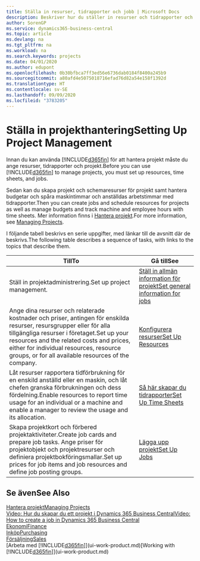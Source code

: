 ```yaml
---
title: Ställa in resurser, tidrapporter och jobb | Microsoft Docs
description: Beskriver hur du ställer in resurser och tidrapporter och projekt för att hantera projekt.
author: SorenGP
ms.service: dynamics365-business-central
ms.topic: article
ms.devlang: na
ms.tgt_pltfrm: na
ms.workload: na
ms.search.keywords: projects
ms.date: 04/01/2020
ms.author: edupont
ms.openlocfilehash: 0b30bfbca7ff3ed56e6736dab0184f8400a245b9
ms.sourcegitcommit: a80afd4e5075018716efad76d82a54e158f1392d
ms.translationtype: HT
ms.contentlocale: sv-SE
ms.lasthandoff: 09/09/2020
ms.locfileid: "3783205"
---
```

# <a name="setting-up-project-management"></a><span data-ttu-id="2b9bd-103">Ställa in projekthantering</span><span class="sxs-lookup"><span data-stu-id="2b9bd-103">Setting Up Project Management</span></span>
<span data-ttu-id="2b9bd-104">Innan du kan använda [!INCLUDE[d365fin](includes/d365fin_md.md)] för att hantera projekt måste du ange resurser, tidrapporter och projekt.</span><span class="sxs-lookup"><span data-stu-id="2b9bd-104">Before you can use [!INCLUDE[d365fin](includes/d365fin_md.md)] to manage projects, you must set up resources, time sheets, and jobs.</span></span>

<span data-ttu-id="2b9bd-105">Sedan kan du skapa projekt och schemaresurser för projekt samt hantera budgetar och spåra maskintimmar och anställdas arbetstimmar med tidrapporter.</span><span class="sxs-lookup"><span data-stu-id="2b9bd-105">Then you can create jobs and schedule resources for projects as well as manage budgets and track machine and employee hours with time sheets.</span></span> <span data-ttu-id="2b9bd-106">Mer information finns i [Hantera projekt](projects-manage-projects.md).</span><span class="sxs-lookup"><span data-stu-id="2b9bd-106">For more information, see [Managing Projects](projects-manage-projects.md).</span></span>  

<span data-ttu-id="2b9bd-107">I följande tabell beskrivs en serie uppgifter, med länkar till de avsnitt där de beskrivs.</span><span class="sxs-lookup"><span data-stu-id="2b9bd-107">The following table describes a sequence of tasks, with links to the topics that describe them.</span></span>

| <span data-ttu-id="2b9bd-108">Till</span><span class="sxs-lookup"><span data-stu-id="2b9bd-108">To</span></span> | <span data-ttu-id="2b9bd-109">Gå till</span><span class="sxs-lookup"><span data-stu-id="2b9bd-109">See</span></span> |
| --- | --- |
| <span data-ttu-id="2b9bd-110">Ställ in projektadministrering.</span><span class="sxs-lookup"><span data-stu-id="2b9bd-110">Set up project management.</span></span>|[<span data-ttu-id="2b9bd-111">Ställ in allmän information för projekt</span><span class="sxs-lookup"><span data-stu-id="2b9bd-111">Set general information for jobs</span></span>](projects-how-setup-jobs.md#to-set-general-information-for-jobs)|
| <span data-ttu-id="2b9bd-112">Ange dina resurser och relaterade kostnader och priser, antingen för enskilda resurser, resursgrupper eller för alla tillgängliga resurser i företaget.</span><span class="sxs-lookup"><span data-stu-id="2b9bd-112">Set up your resources and the related costs and prices, either for individual resources, resource groups, or for all available resources of the company.</span></span> |[<span data-ttu-id="2b9bd-113">Konfigurera resurser</span><span class="sxs-lookup"><span data-stu-id="2b9bd-113">Set Up Resources</span></span>](projects-how-setup-resources.md) |
| <span data-ttu-id="2b9bd-114">Låt resurser rapportera tidförbrukning för en enskild anställd eller en maskin, och låt chefen granska förbrukningen och dess fördelning.</span><span class="sxs-lookup"><span data-stu-id="2b9bd-114">Enable resources to report time usage for an individual or a machine and enable a manager to review the usage and its allocation.</span></span> |[<span data-ttu-id="2b9bd-115">Så här skapar du tidrapporter</span><span class="sxs-lookup"><span data-stu-id="2b9bd-115">Set Up Time Sheets</span></span>](projects-how-setup-time-sheets.md) |
| <span data-ttu-id="2b9bd-116">Skapa projektkort och förbered projektaktiviteter.</span><span class="sxs-lookup"><span data-stu-id="2b9bd-116">Create job cards and prepare job tasks.</span></span> <span data-ttu-id="2b9bd-117">Ange priser för projektobjekt och projektresurser och definiera projektbokföringsmallar.</span><span class="sxs-lookup"><span data-stu-id="2b9bd-117">Set up prices for job items and job resources and define job posting groups.</span></span> |[<span data-ttu-id="2b9bd-118">Lägga upp projekt</span><span class="sxs-lookup"><span data-stu-id="2b9bd-118">Set Up Jobs</span></span>](projects-how-setup-jobs.md) |

## <a name="see-also"></a><span data-ttu-id="2b9bd-119">Se även</span><span class="sxs-lookup"><span data-stu-id="2b9bd-119">See Also</span></span>

[<span data-ttu-id="2b9bd-120">Hantera projekt</span><span class="sxs-lookup"><span data-stu-id="2b9bd-120">Managing Projects</span></span>](projects-manage-projects.md)  
[<span data-ttu-id="2b9bd-121">Video: Hur du skapar du ett projekt i Dynamics 365 Business Central</span><span class="sxs-lookup"><span data-stu-id="2b9bd-121">Video: How to create a job in Dynamics 365 Business Central</span></span>](https://www.youtube.com/watch?v=VqaPWr7BWmw)  
[<span data-ttu-id="2b9bd-122">Ekonomi</span><span class="sxs-lookup"><span data-stu-id="2b9bd-122">Finance</span></span>](finance.md)  
[<span data-ttu-id="2b9bd-123">Inköp</span><span class="sxs-lookup"><span data-stu-id="2b9bd-123">Purchasing</span></span>](purchasing-manage-purchasing.md)  
[<span data-ttu-id="2b9bd-124">Försäljning</span><span class="sxs-lookup"><span data-stu-id="2b9bd-124">Sales</span></span>](sales-manage-sales.md)  
<span data-ttu-id="2b9bd-125">[Arbeta med [!INCLUDE[d365fin](includes/d365fin_md.md)]](ui-work-product.md)</span><span class="sxs-lookup"><span data-stu-id="2b9bd-125">[Working with [!INCLUDE[d365fin](includes/d365fin_md.md)]](ui-work-product.md)</span></span>  
